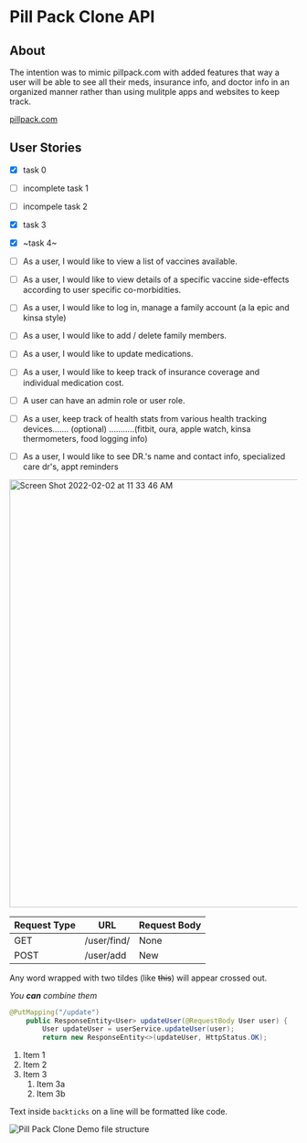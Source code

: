 # Pill Pack Clone API

## About
The intention was to mimic pillpack.com with added features that way a user will be able to see all their meds, insurance info, and doctor info in an organized manner rather than using mulitple apps and websites to keep track. 

[pillpack.com](https://www.pillpack.com/)

## User Stories
- [x] task 0
- [ ] incomplete task 1
- [ ] incompele task 2
- [x] task 3
- [x] ~task 4~

- [ ] As a user, I would like to view a list of vaccines available.

- [ ] As a user, I would like to view details of a specific vaccine side-effects according to user specific co-morbidities.

- [ ] As a user, I would like to log in, manage a family account (a la epic and kinsa style)

- [ ] As a user, I would like to add / delete family members.

- [ ] As a user, I would like to update medications.

- [ ] As a user, I would like to keep track of insurance coverage and individual medication cost.

- [ ] A user can have an admin role or user role.

- [ ] As a user, keep track of health stats from various health tracking devices....... (optional) ...........(fitbit, oura, apple watch, kinsa thermometers, food      logging info)

- [ ] As a user, I would like to see DR.'s name and contact info, specialized care dr's, appt reminders 


<img width="750" alt="Screen Shot 2022-02-02 at 11 33 46 AM" src="https://user-images.githubusercontent.com/15316862/152207648-21a85670-35f6-4d13-a869-91471f410b56.png">

Request Type | URL | Request Body
------------ | --- |-------------
GET | /user/find/ | None
POST| /user/add | New

Any word wrapped with two tildes (like ~~this~~) will appear crossed out.

_You **can** combine them_

```java
@PutMapping("/update")
    public ResponseEntity<User> updateUser(@RequestBody User user) {
        User updateUser = userService.updateUser(user);
        return new ResponseEntity<>(updateUser, HttpStatus.OK);
```
1. Item 1
1. Item 2
1. Item 3
   1. Item 3a
   1. Item 3b
   
Text inside `backticks` on a line will be formatted like code.

![Pill Pack Clone Demo file structure](demo/demo.gif)
